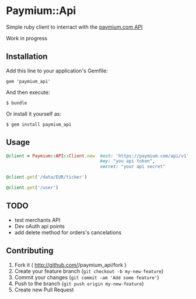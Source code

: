 # Paymium::Api

Simple ruby client to interract with the [paymium.com API](https://github.com/Paymium/api-documentation)

Work in progress

## Installation

Add this line to your application's Gemfile:

    gem 'paymium_api'

And then execute:

    $ bundle

Or install it yourself as:

    $ gem install paymium_api

## Usage

```ruby
@client = Paymium::API::Client.new  host: 'https://paymium.com/api/v1', 
                                    key: "you api token", 
                                    secret: "your api secret"

@client.get('/data/EUR/ticker')

@client.get('/user')
````

## TODO
- test merchants API
- Dev oAuth api points
- add delete method for orders's cancelations

## Contributing

1. Fork it ( http://github.com/<my-github-username>/paymium_api/fork )
2. Create your feature branch (`git checkout -b my-new-feature`)
3. Commit your changes (`git commit -am 'Add some feature'`)
4. Push to the branch (`git push origin my-new-feature`)
5. Create new Pull Request

